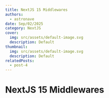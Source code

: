 ```yaml
---
title: NextJS 15 Middlewares
authors:
  - astronave
date: Sep/02/2025
category: NextJS
cover:
  img: src/assets/default-image.svg
  description: Default
thumbnail:
  img: src/assets/default-image.svg
  description: Default
relatedPosts:
  - post-4
---
```


# NextJS 15 Middlewares